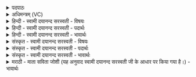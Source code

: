 <details><summary>पदपाठः</summary>

अ॒र्द्ध॒ऽऋ॒चैरित्य॑र्द्धऽऋ॒चैः। उ॒क्थाना॑म्। रू॒पम्। प॒दैः। आ॒प्नो॒ति॒। नि॒विद॒ इति॑ नि॒ऽविदः॑। प्र॒ण॒वैः। प्र॒न॒वैरिति॑ प्रऽन॒वैः। श॒स्त्राणा॑म्। रू॒पम्। पय॑सा। सोमः॑। आ॒प्य॒ते॒। २५।
</details>

<details><summary>अधिमन्त्रम् (VC)</summary>

- सोमो देवता
- हैमवर्चिर्ऋषिः
- भुरिगनुष्टुप्
- गान्धारः
</details>

<details><summary>हिन्दी - स्वामी दयानन्द सरस्वती - विषयः</summary>

अध्यापकों को कैसा होना चाहिये, इस विषय का उपदेश अगले मन्त्र में किया है ॥
</details>

<details><summary>हिन्दी - स्वामी दयानन्द सरस्वती - पदार्थः</summary>

पदार्थान्वयभाषाः -  जो विद्वान् (अर्द्धऽऋचैः) ऋचाओं के अर्ध भागों से (उक्थानाम्) कथन करने योग्य वैदिक स्तोत्रों का (रूपम्) स्वरूप (पदैः) सुबन्त-तिङन्त पदों और (प्रणवैः) ओंकारों से (शस्त्राणाम्) शस्त्रों का (रूपम्) स्वरूप और (निविदः) जो निश्चय से प्राप्त होते हैं, उनको (आप्नोति) प्राप्त होता है वा जिस विद्वान् से (पयसा) जल के साथ (सोमः) सोम ओषधि का रस (आप्यते) प्राप्त होता है, सो वेद का जाननेवाला कहाता है ॥२५ ॥
</details>

<details><summary>हिन्दी - स्वामी दयानन्द सरस्वती - भावार्थः</summary>

भावार्थभाषाः -  जो विद्वान् के समीप वस के, पढ़ के, वेदस्थ पद-वाक्य-मन्त्र-विभागों के शब्द-अर्थ और सम्बन्धों का यथावद्विज्ञान करते हैं, वे इस संसार में अध्यापक होते हैं ॥२५ ॥
</details>

<details><summary>संस्कृत - स्वामी दयानन्द सरस्वती - विषयः</summary>

कथमध्यापकैर्भवितव्यमित्युपदिश्यते ॥
</details>

<details><summary>संस्कृत - स्वामी दयानन्द सरस्वती - पदार्थः</summary>

पदार्थान्वयभाषाः -  यो विद्वानर्द्धऽऋचैरुक्थानां रूपं पदैः प्रणवैः शस्त्राणां रूपं निविदश्चाप्नोति, येन विदुषा पयसा सोम आप्यते, स वेदवित् कथ्यते ॥२५ ॥
</details>

<details><summary>संस्कृत - स्वामी दयानन्द सरस्वती - भावार्थः</summary>

भावार्थभाषाः -  ये विदुषः सकाशादधीत्य वेदस्थानां पदवाक्यमन्त्रविभागशब्दार्थसम्बन्धानां यथार्थं विज्ञानं कुर्वन्ति, तेऽत्राऽध्यापका भवन्ति ॥२५ ॥
</details>

<details><summary>मराठी - माता सविता जोशी (यह अनुवाद स्वामी दयानन्द सरस्वती जी के आधार पर किया गया है।) - भावार्थः</summary>

भावार्थभाषाः -  जे विद्वानांजवळ राहून अध्ययन करतात व वेदातील पद, वाक्य, मंत्र विभागाचे शब्द अर्थ व संबंधाचे स्वरूप विशेष ज्ञानाने यथायोग्यरीत्या जाणतात ते अध्यापक म्हणून ओळखले जातात.
</details>